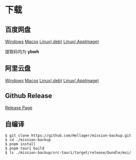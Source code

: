 # 下载

## 百度网盘

[Windows](https://pan.baidu.com/s/1xYZsU7koGduifIi40BnkDQ) [Macos](https://pan.baidu.com/s/1s_WSF9c7W8jdHJTSlAKd3g) [Linux(.deb)](https://pan.baidu.com/s/1jG_OFHOOp7U0DX1jt-yDDQ) [Linux(.AppImage)](https://pan.baidu.com/s/1cawywIKRUtMKuH0O1KDKDw)

提取码均为 **ybwh**

## 阿里云盘

[Windows](https://pan.baidu.com/s/1xYZsU7koGduifIi40BnkDQ) [Macos](https://pan.baidu.com/s/1s_WSF9c7W8jdHJTSlAKd3g) [Linux(.deb)](https://pan.baidu.com/s/1jG_OFHOOp7U0DX1jt-yDDQ) [Linux(.AppImage)](https://pan.baidu.com/s/1cawywIKRUtMKuH0O1KDKDw)

## Github Release

[Release Page](https://github.com/Hellager/mission-backup/releases)

## 自编译

```shell
$ git clone https://github.com/Hellager/mission-backup.git
$ cd ./mission-backup
$ pnpm install
$ pnpm tauri build
$ ls ./mission-backup/src-tauri/target/release/bundle/msi/
```

